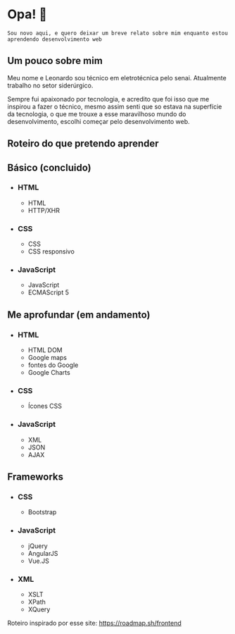  # Opa! 👋

    Sou novo aqui, e quero deixar um breve relato sobre mim enquanto estou aprendendo desenvolvimento web

## Um pouco sobre mim

Meu nome e Leonardo sou técnico em eletrotécnica pelo senai. Atualmente trabalho no setor siderúrgico.

Sempre fui apaixonado por tecnologia, e acredito que foi isso que me inspirou a fazer o técnico, mesmo assim senti que so estava na superfície da tecnologia, o que me trouxe a esse maravilhoso mundo do desenvolvimento, escolhi começar pelo desenvolvimento web.

## Roteiro do que pretendo aprender

 ## **Básico** (concluido)

- ### HTML
  - HTML
  - HTTP/XHR

- ### CSS
  - CSS
  - CSS responsivo

- ### JavaScript
  - JavaScript
  - ECMAScript 5

 ## **Me aprofundar** (em andamento)

- ### HTML
  - HTML DOM
  - Google maps
  - fontes do Google
  - Google Charts

- ### CSS
  - Ícones CSS

- ### JavaScript
  - XML
  - JSON
  - AJAX

 ## **Frameworks**

- ### CSS
  - Bootstrap

- ### JavaScript
  - jQuery
  - AngularJS
  - Vue.JS

- ### XML
  - XSLT
  - XPath
  - XQuery

Roteiro inspirado por esse site: <https://roadmap.sh/frontend>

<!--
**LeonardoConstantino/LeonardoConstantino** is a ✨ _special_ ✨ repository because its `README.md` (this file) appears on your GitHub profile.

Here are some ideas to get you started:

- 🔭 I’m currently working on ...
- 🌱 I’m currently learning ...
- 👯 I’m looking to collaborate on ...
- 🤔 I’m looking for help with ...
- 💬 Ask me about ...
- 📫 How to reach me: ...
- 😄 Pronouns: ...
- ⚡ Fun fact: ...
-->
